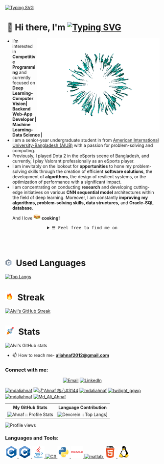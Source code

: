 <!-- Md. Ali Ahnaf -->
[![Typing SVG](https://readme-typing-svg.herokuapp.com?font=Poppins&color=929292&size=50&center=true&vCenter=true&width=1000&height=125&lines=Welcome+to+my+Git+Profile+^-^)](https://github.com/MdAliAhnaf)
<!--<head>
<link href="https://maxcdn.bootstrapcdn.com/font-awesome/4.3.0/css/font-awesome.min.css" rel="stylesheet">  
<link rel="stylesheet" href="assets/css/bootstrap-5.0.1-iso.css"> 
<link rel="stylesheet" href="assets/css/homepage1.css"> 
<link rel="stylesheet" href="https://cdnjs.cloudflare.com/ajax/libs/font-awesome/6.1.1/css/all.min.css"> 
</head>
<body>-->

# &nbsp;👋 Hi there, I'm <a target="_blank" href="https://mdaliahnaf.github.io/"> [![Typing SVG](https://readme-typing-svg.herokuapp.com?font=Poppins&color=00ffff&size=20&center=left&vCenter=left&width=138&height=25&lines=Ahnaf+^-^)](https://github.com/MdAliAhnaf)</a> 
<!-- &nbsp; ![](https://komarev.com/ghpvc/?username=MdAliAhnaf&label=PROFILE+VIEWS&color=blueviolet) -->

  
  
  <div class="row1">
    <div class="col-md-12 text-center">
      <a class="animate-charcter"> 
          <div class="col-md-12 text-center">
<img src="assets/img/lol.gif" alt="Razer Team Logo" align="right" > <!--width="300" height="300"-->
</div>
       </a>
    </div>
  </div>
</div>





- I’m interested in **Competitive Programming** and  currently focused on **Deep Learning-Computer Vision| Backend Web-App Developer | Machine Learning-Data Science |**
- I am a senior-year undergraduate student in from [American International University-Bangladesh (AIUB)](https://www.aiub.edu/) with a passion for problem-solving and computing.
- Previously, I played Dota 2 in the eSports scene of Bangladesh, and currently, I play Valorant professionally as an eSports player.  <br>
- I am inevitably on the lookout for **opportunities** to hone my problem-solving skills through the creation of efficient **software solutions**, the development of **algorithms**, the design of resilient systems, or the optimization of performance with a significant impact.<br>
- I am concentrating on conducting **research** and developing cutting-edge initiatives on various **CNN sequential model** architectures within the field of deep learning. Moreover, I am constantly **improving** **my algorithms, problem-solving skills, data structures,** and **Oracle-SQL database**.<br>
And I love<img src="assets/img/sandwich.gif" width="30" height="30">**cooking!** <br>

<!-- Details Section -->
<details align="center">
    <summary> <samp>&#9776; Feel free to find me on</samp></summary>
    <p align="center">
        <br>
        <!-- Activity Widget -->
        <img alt="Ahnaf's GitHub Stats"
                src="https://github-readme-stats.vercel.app/api?username=MdAliAhnaf&show_icons=true&theme=radical" />
        <br>
        <!-- Social Links -->
        <p>Find me on</p>
        <!-- Mail -->
        <a href="mailto:aliahnaf2012@gmail.com" target="_blank"><img alt="Gmail"
                src="https://img.shields.io/badge/Gmail-D14836?style=for-the-badge&logo=gmail&logoColor=white">
        </a>
        <!-- Linkedin -->
        <a href="https://www.linkedin.com/in/MdAliAhnaf/" target="_blank"><img alt="LinkedIn"
                src="https://img.shields.io/badge/linkedin-%230077B5.svg?style=for-the-badge&logo=linkedin&logoColor=white">
        </a>
        <!-- Twitter -->
        <a href="https://twitter.com/twilightggwp" target="_blank"><img alt="Twitter"
                src="https://img.shields.io/badge/Twitter-%231DA1F2.svg?style=for-the-badge&logo=Twitter&logoColor=white">
        </a>  
        <!-- Youtube -->
        <a href="https://www.youtube.com/channel/UCdykLcNSRzzKSTGov7vViWQ" target="_blank"><img alt="Youtube"
               src="https://img.shields.io/badge/Youtube-%231DA1F2.svg?style=for-the-badge&logo=Youtube&logoColor=white">
        </a>
        <!--- src="https://img.shields.io/badge/-Youtube-FF0000?style=flat-square&logo=Youtube&logoColor=white" --->  
    </p>
</details>
<br>

<br>
<br>

# <img src="assets/img/programming-languages.gif"  width="22" height="22"> &nbsp;Used Languages

[![Top Langs](https://github-readme-stats.vercel.app/api/top-langs/?username=livealvi&layout=compact&bg_color=151515&text_color=ffffff&card_width=445&title_color=fff)](https://github.com/anuraghazra/github-readme-stats)

# <img src="assets/img/fireflame.gif"  width="27" height="30"> &nbsp;Streak

[![Alvi's GitHub Streak](https://github-readme-streak-stats.herokuapp.com/?user=livealvi&theme=blood&fire=DD7F1C&background=151515&dates=9f9f9f&border=DD2727)](https://git.io/streak-stats)

# <img src="assets/img/rocket-joypixels.gif" display="block"  width="30" height="30"> &nbsp;Stats

![Alvi's GitHub stats](https://github-readme-stats.vercel.app/api/?username=livealvi&show_icons=true&title_color=fff&icon_color=79ff97&text_color=9f9f9f&bg_color=151515)

- 📫 How to reach me- **aliahnaf2012@gmail.com**


<h3 align="left">Connect with me:</h3>
<p align="center">
<a href="mailto:aliahnaf2012@gmail.com"><img alt="Email" src="https://img.shields.io/badge/Gmail-aliahnaf2012@gmail.com-red?style=flat&logo=gmail"></a>
<a href="https://www.linkedin.com/in/mdaliahnaf"><img alt="LinkedIn" src="https://img.shields.io/badge/LinkedIn-mdaliahnaf-blue?style=flat&logo=linkedin"></a>
</p>
<p align="left">
  <a href="https://www.linkedin.com/in/mdaliahnaf/" target="blank"><img align="center" src="https://raw.githubusercontent.com/rahuldkjain/github-profile-readme-generator/master/src/images/icons/Social/linked-in-alt.svg" alt="mdaliahnaf" height="30" width="40" /></a>
  <a href="https://discord.gg/๖ۣۜζ͜͡ Ahnaf 核心#3144" target="blank"><img align="center" src="https://raw.githubusercontent.com/rahuldkjain/github-profile-readme-generator/master/src/images/icons/Social/discord.svg" alt="๖ۣۜζ͜͡ Ahnaf 核心#3144" height="30" width="40" /></a>
  <a href="https://www.kaggle.com/mdaliahnaf" target="blank"><img align="center" src="https://raw.githubusercontent.com/rahuldkjain/github-profile-readme-generator/master/src/images/icons/Social/kaggle.svg" alt="mdaliahnaf" height="30" width="40" /></a>
  <a href="https://www.instagram.com/twilight_ggwp/" target="blank"><img align="center" src="https://raw.githubusercontent.com/rahuldkjain/github-profile-readme-generator/master/src/images/icons/Social/instagram.svg" alt="twilight_ggwp" height="30" width="40" /></a>
 <!---<a href="https://www.codechef.com/users/mdaliahnaf" target="blank"><img align="center" src="https://cdn.jsdelivr.net/npm/simple-icons@3.1.0/icons/codechef.svg" alt="shadril238" height="30" width="40" /></a>
  <a href="https://www.hackerrank.com/mdaliahnaf" target="blank"><img align="center" src="https://raw.githubusercontent.com/rahuldkjain/github-profile-readme-generator/master/src/images/icons/Social/hackerrank.svg" alt="mdaliahnaf" height="30" width="40" /></a>--->
  <a href="https://codeforces.com/profile/Md._.Ali._.Ahnaf" target="blank"><img align="center" src="https://cdn.jsdelivr.net/npm/simple-icons@3.0.1/icons/codeforces.svg" alt="mdaliahnaf" height="30" width="40" /></a>
  <a href="https://leetcode.com/Md_Ali_Ahnaf/" target="blank"><img align="center" src="https://raw.githubusercontent.com/rahuldkjain/github-profile-readme-generator/master/src/images/icons/Social/leet-code.svg" alt="Md_Ali_Ahnaf" height="30" width="40" /></a>
  <!---<a href="https://www.topcoder.com/members/mdaliahnaf" target="blank"><img align="center" src="https://cdn.jsdelivr.net/npm/simple-icons@3.0.1/icons/topcoder.svg" alt="mdaliahnaf" height="30" width="40" /></a>
   <a href="https://stackoverflow.com/users/13245186/mdaliahnaf" target="blank"><img align="center" src="https://raw.githubusercontent.com/rahuldkjain/github-profile-readme-generator/master/src/images/icons/Social/stack-overflow.svg" alt="mdaliahnaf" height="30" width="40" /></a>--->

</p>

  

<p align="center">
   <table>
      <tr>
       <th>My GitHub Stats</th>
       <th>Language Contribution</th>
     </tr>
      <tr>
       <td><img alt="Ahnaf :: Profile Stats" src="https://github-readme-stats.vercel.app/api?username=MdAliAhnaf&show_icons=true&theme=tokyonight" alt="MdAliAhnaf" /> </td>
       <td><img align="left" <img alt="Devorein :: Top Langs]" src="https://github-readme-stats.vercel.app/api/top-langs/?username=mdaliahnaf&layout=compact&show_icons=true&theme=tokyonight" alt="MdAliAhnaf"> </td>
     </tr>
   </table>
</p>

![Profile views](https://gpvc.arturio.dev/MdAliAhnaf)

<h3 align="left">Languages and Tools:</h3>
<p align="left"> 
<a href="https://www.cprogramming.com/" target="_blank"> <img src="https://raw.githubusercontent.com/devicons/devicon/master/icons/c/c-original.svg" alt="c" width="40" height="40"/> </a>
  <a href="https://www.w3schools.com/cpp/" target="_blank"> <img src="https://raw.githubusercontent.com/devicons/devicon/master/icons/cplusplus/cplusplus-original.svg" alt="cplusplus" width="40" height="40"/> </a> 
  <a href="https://www.java.com" target="_blank"> <img src="https://raw.githubusercontent.com/devicons/devicon/master/icons/java/java-original.svg" alt="java" width="40" height="40"/> </a> 
<a href="https://dotnet.microsoft.com/learn/csharp" target="_blank"> <img src="https://camo.githubusercontent.com/8d56e87edf99e89bfc457cd62462e0b7aae19e6b197b1df5c542d474d8d76f81/68747470733a2f2f646576656c6f7065722e6665646f726170726f6a6563742e6f72672f7374617469632f6c6f676f2f6373686172702e706e67" alt="C#" width="40" height="40"/> </a> 
    <a href="https://www.python.org" target="_blank"> <img src="https://raw.githubusercontent.com/devicons/devicon/master/icons/python/python-original.svg" alt="python" width="40" height="40"/> </a> 
     <a href="https://www.oracle.com/" target="_blank"> <img src="https://raw.githubusercontent.com/devicons/devicon/master/icons/oracle/oracle-original.svg" alt="oracle" width="40" height="40"/> </a> 
   <a href="https://www.mathworks.com/" target="_blank"> <img src="https://upload.wikimedia.org/wikipedia/commons/2/21/Matlab_Logo.png" alt="matlab" width="40" height="40"/> </a> 
    <a href="https://www.w3.org/html/" target="_blank"> <img src="https://raw.githubusercontent.com/devicons/devicon/master/icons/html5/html5-original-wordmark.svg" alt="html5" width="40" height="40"/> </a> 
 <!--- <a href="https://www.w3schools.com/css/" target="_blank"> <img src="https://raw.githubusercontent.com/devicons/devicon/master/icons/css3/css3-original-wordmark.svg" alt="css3" width="40" height="40"/> </a> 
  <a href="https://getbootstrap.com" target="_blank"> <img src="https://raw.githubusercontent.com/devicons/devicon/master/icons/bootstrap/bootstrap-plain-wordmark.svg" alt="bootstrap" width="40" height="40"/> </a>--->
  <a href="https://www.linux.org/" target="_blank"> <img src="https://raw.githubusercontent.com/devicons/devicon/master/icons/linux/linux-original.svg" alt="linux" width="40" height="40"/> </a> 

</p>